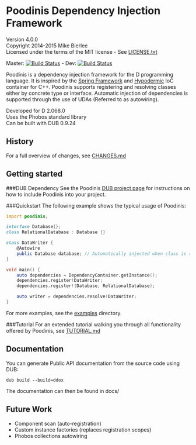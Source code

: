Poodinis Dependency Injection Framework
=======================================
Version 4.0.0  
Copyright 2014-2015 Mike Bierlee  
Licensed under the terms of the MIT license - See [LICENSE.txt](LICENSE.txt)

Master: [![Build Status](https://api.travis-ci.org/mbierlee/poodinis.png?branch=master)](https://travis-ci.org/mbierlee/poodinis) - Dev: [![Build Status](https://api.travis-ci.org/mbierlee/poodinis.png?branch=develop)](https://travis-ci.org/mbierlee/poodinis)

Poodinis is a dependency injection framework for the D programming language. It is inspired by the [Spring Framework] and [Hypodermic] IoC container for C++. Poodinis supports registering and resolving classes either by concrete type or interface. Automatic injection of dependencies is supported through the use of UDAs (Referred to as autowiring).

Developed for D 2.068.0  
Uses the Phobos standard library  
Can be built with DUB 0.9.24

History
-------
For a full overview of changes, see [CHANGES.md](CHANGES.md)

Getting started
---------------
###DUB Dependency
See the Poodinis [DUB project page] for instructions on how to include Poodinis into your project.

###Quickstart
The following example shows the typical usage of Poodinis:
```d
import poodinis;

interface Database{};
class RelationalDatabase : Database {}

class DataWriter {
	@Autowire
	public Database database; // Automatically injected when class is resolved
}

void main() {
	auto dependencies = DependencyContainer.getInstance();
	dependencies.register!DataWriter;
	dependencies.register!(Database, RelationalDatabase);

	auto writer = dependencies.resolve!DataWriter;
}
```
For more examples, see the [examples](example) directory.

###Tutorial
For an extended tutorial walking you through all functionality offered by Poodinis, see [TUTORIAL.md](TUTORIAL.md)

Documentation
-------------
You can generate Public API documentation from the source code using DUB:
```
dub build --build=ddox
```
The documentation can then be found in docs/

Future Work
-----------
* Component scan (auto-registration)
* Custom instance factories (replaces registration scopes)
* Phobos collections autowiring

[Spring Framework]: http://projects.spring.io/spring-framework/
[Hypodermic]: https://github.com/ybainier/hypodermic/
[DUB]: http://code.dlang.org/
[DUB project page]: http://code.dlang.org/packages/poodinis
[Github issue tracker]: https://github.com/mbierlee/poodinis/issues
